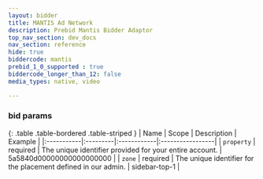 ```yaml
---
layout: bidder
title: MANTIS Ad Network
description: Prebid Mantis Bidder Adaptor
top_nav_section: dev_docs
nav_section: reference
hide: true
biddercode: mantis
prebid_1_0_supported : true
biddercode_longer_than_12: false
media_types: native, video

---
```


### bid params

{: .table .table-bordered .table-striped }
| Name | Scope | Description | Example |
|:-----------|:---------|:------------|:-----------------|
| `property` | required | The unique identifier provided for your entire account. | 5a5840d00000000000000000 |
| `zone` | required | The unique identifier for the placement defined in our admin. | sidebar-top-1 |
